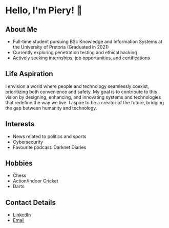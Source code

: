 # Hello, I'm Piery! 👋

## About Me
- Full-time student pursuing BSc Knowledge and Information Systems at the University of Pretoria (Graduated in 2021)
- Currently exploring penetration testing and ethical hacking
- Actively seeking internships, job opportunities, and certifications

## Life Aspiration
I envision a world where people and technology seamlessly coexist, prioritizing both convenience and safety. My goal is to contribute to this vision by designing, enhancing, and innovating systems and technologies that redefine the way we live. I aspire to be a creator of the future, bridging the gap between humanity and technology.

## Interests
- News related to politics and sports
- Cybersecurity
- Favourite podcast: Darknet Diaries

## Hobbies
- Chess
- Action/Indoor Cricket
- Darts

## Contact Details
- [LinkedIn](https://www.linkedin.com/in/piery-van-der-linde-6687121b8/)
- [Email](pieryvanderlinde@gmail.com)

